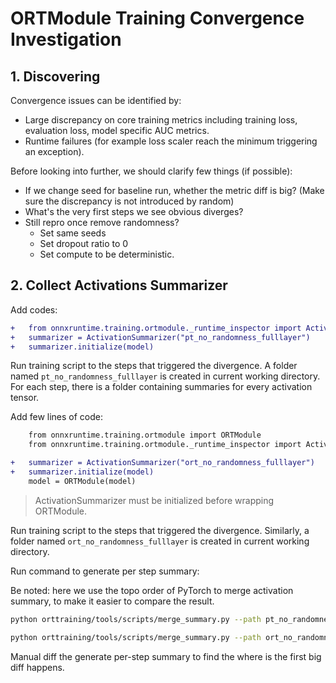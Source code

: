 # ORTModule Training Convergence Investigation

## 1. Discovering

Convergence issues can be identified by:
- Large discrepancy on core training metrics including training loss, evaluation loss, model specific AUC metrics.
- Runtime failures (for example loss scaler reach the minimum triggering an exception).

Before looking into further, we should clarify few things (if possible):
- If we change seed for baseline run, whether the metric diff is big?
  (Make sure the discrepancy is not introduced by random)
- What's the very first steps we see obvious diverges?
- Still repro once remove randomness?
	- Set same seeds
	- Set dropout ratio to 0
	- Set compute to be deterministic.


## 2. Collect Activations Summarizer

Add codes:

```diff
+	from onnxruntime.training.ortmodule._runtime_inspector import ActivationSummarizer
+	summarizer = ActivationSummarizer("pt_no_randomness_fulllayer")
+	summarizer.initialize(model)

```
Run training script to the steps that triggered the divergence. A folder named `pt_no_randomness_fulllayer` is created in current working directory. For each step, there is a folder containing summaries for every activation tensor.


Add few lines of code:
```diff
	from onnxruntime.training.ortmodule import ORTModule
	from onnxruntime.training.ortmodule._runtime_inspector import ActivationSummarizer

+	summarizer = ActivationSummarizer("ort_no_randomness_fulllayer")
+	summarizer.initialize(model)
	model = ORTModule(model)
```

> ActivationSummarizer must be initialized before wrapping ORTModule.

Run training script to the steps that triggered the divergence. Similarly, a folder named `ort_no_randomness_fulllayer` is created in current working directory.

Run command to generate per step summary:

Be noted: here we use the topo order of PyTorch to merge activation summary, to make it easier to compare the result.

```bash
python orttraining/tools/scripts/merge_summary.py --path pt_no_randomness_fulllayer --order pt_no_randomness_fulllayer/step_0/order.txt

python orttraining/tools/scripts/merge_summary.py --path ort_no_randomness_fulllayer --order pt_no_randomness_fulllayer/step_0/order.txt
```

Manual diff the generate per-step summary to find the where is the first big diff happens.
